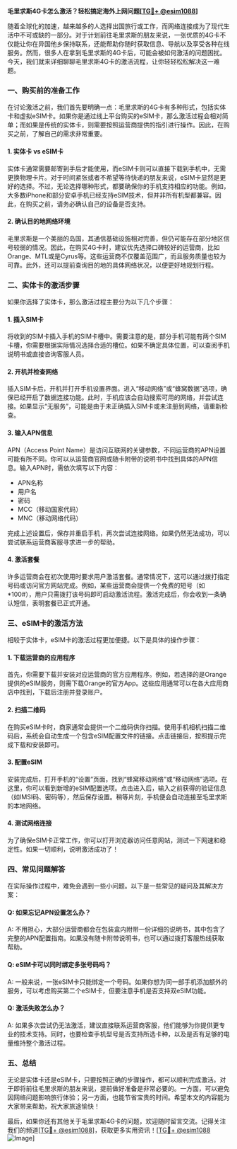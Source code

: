 **毛里求斯4G卡怎么激活？轻松搞定海外上网问题[[TG💪+ @esim1088](https://t.me/s/esim1088)]**

随着全球化的加速，越来越多的人选择出国旅行或工作，而网络连接成为了现代生活中不可或缺的一部分。对于计划前往毛里求斯的朋友来说，一张优质的4G卡不仅能让你在异国他乡保持联系，还能帮助你随时获取信息、导航以及享受各种在线服务。然而，很多人在拿到毛里求斯的4G卡后，可能会被如何激活的问题困扰。今天，我们就来详细聊聊毛里求斯4G卡的激活流程，让你轻轻松松解决这一难题。

### 一、购买前的准备工作

在讨论激活之前，我们首先要明确一点：毛里求斯的4G卡有多种形式，包括实体卡和虚拟eSIM卡。如果你是通过线上平台购买的eSIM卡，那么激活过程会相对简单；而如果是传统的实体卡，则需要按照运营商提供的指引进行操作。因此，在购买之前，了解自己的需求非常重要。

#### 1. 实体卡 vs eSIM卡
实体卡通常需要邮寄到手后才能使用，而eSIM卡则可以直接下载到手机中，无需更换物理卡片。对于时间紧张或者不希望等待快递的朋友来说，eSIM卡显然是更好的选择。不过，无论选择哪种形式，都要确保你的手机支持相应的功能。例如，大多数iPhone和部分安卓手机已经支持eSIM技术，但并非所有机型都兼容。因此，在购买之前，请务必确认自己的设备是否支持。

#### 2. 确认目的地网络环境
毛里求斯是一个美丽的岛国，其通信基础设施相对完善，但仍可能存在部分地区信号较弱的情况。因此，在购买4G卡时，建议优先选择口碑较好的运营商，比如Orange、MTL或是Cyrus等。这些运营商不仅覆盖范围广，而且服务质量也较为可靠。此外，还可以提前查询目的地的具体网络状况，以便更好地规划行程。

### 二、实体卡的激活步骤

如果你选择了实体卡，那么激活过程主要分为以下几个步骤：

#### 1. 插入SIM卡
将收到的SIM卡插入手机的SIM卡槽中。需要注意的是，部分手机可能有两个SIM卡槽，你需要根据实际情况选择合适的槽位。如果不确定具体位置，可以查阅手机说明书或直接咨询客服人员。

#### 2. 开机并检查网络
插入SIM卡后，开机并打开手机设置界面。进入“移动网络”或“蜂窝数据”选项，确保已经开启了数据连接功能。此时，手机应该会自动搜索可用的网络，并尝试连接。如果显示“无服务”，可能是由于未正确插入SIM卡或未注册到网络，请重新检查。

#### 3. 输入APN信息
APN（Access Point Name）是访问互联网的关键参数，不同运营商的APN设置可能有所不同。你可以从运营商官网或随卡附带的说明书中找到具体的APN信息。输入APN时，需依次填写以下内容：
- APN名称
- 用户名
- 密码
- MCC（移动国家代码）
- MNC（移动网络代码）

完成上述设置后，保存并重启手机，再次尝试连接网络。如果仍然无法成功，可以尝试联系运营商客服寻求进一步的帮助。

#### 4. 激活套餐
许多运营商会在初次使用时要求用户激活套餐。通常情况下，这可以通过拨打指定号码或访问官方网站完成。例如，某些运营商会提供一个免费的短号（如*100#），用户只需拨打该号码即可启动激活流程。激活完成后，你会收到一条确认短信，表明套餐已正式开通。

### 三、eSIM卡的激活方法

相较于实体卡，eSIM卡的激活过程更加便捷。以下是具体的操作步骤：

#### 1. 下载运营商的应用程序
首先，你需要下载并安装对应运营商的官方应用程序。例如，若选择的是Orange提供的eSIM服务，则需下载Orange的官方App。这些应用通常可以在各大应用商店中找到，下载后注册并登录账户。

#### 2. 扫描二维码
在购买eSIM卡时，商家通常会提供一个二维码供你扫描。使用手机相机扫描二维码后，系统会自动生成一个包含eSIM配置文件的链接。点击链接后，按照提示完成下载和安装即可。

#### 3. 配置eSIM
安装完成后，打开手机的“设置”页面，找到“蜂窝移动网络”或“移动网络”选项。在这里，你可以看到新增的eSIM配置选项。点击进入后，输入之前获得的验证信息（如IMSI码、密码等），然后保存设置。稍等片刻，手机便会自动连接至毛里求斯的本地网络。

#### 4. 测试网络连接
为了确保eSIM卡正常工作，你可以打开浏览器访问任意网站，测试一下网速和稳定性。如果一切顺利，说明激活成功了！

### 四、常见问题解答

在实际操作过程中，难免会遇到一些小问题。以下是一些常见的疑问及其解决方案：

#### Q: 如果忘记APN设置怎么办？
A: 不用担心，大部分运营商都会在包装盒内附带一份详细的说明书，其中包含了完整的APN配置指南。如果没有随卡附带说明书，也可以通过拨打客服热线获取帮助。

#### Q: eSIM卡可以同时绑定多张号码吗？
A: 一般来说，一张eSIM卡只能绑定一个号码。如果你想为同一部手机添加额外的服务，可以考虑购买第二个eSIM卡，但要注意手机是否支持双eSIM功能。

#### Q: 激活失败怎么办？
A: 如果多次尝试仍无法激活，建议直接联系运营商客服，他们能够为你提供更专业的技术支持。同时，也要检查手机型号是否支持所选卡种，以及是否有足够的电量维持整个激活过程。

### 五、总结

无论是实体卡还是eSIM卡，只要按照正确的步骤操作，都可以顺利完成激活。对于即将前往毛里求斯的朋友来说，提前做好准备是非常必要的。一方面，可以避免因网络问题影响旅行体验；另一方面，也能节省宝贵的时间。希望本文的内容能为大家带来帮助，祝大家旅途愉快！

最后，如果你还有其他关于毛里求斯4G卡的问题，欢迎随时留言交流。记得关注我们的频道[[TG💪+ @esim1088](https://t.me/s/esim1088)]，获取更多实用资讯！[[TG💪+ @esim1088](https://t.me/s/esim1088) ![Image](https://i.postimg.cc/4NQfJmqS/Snipaste-2025-05-13-00-14-12.png)]